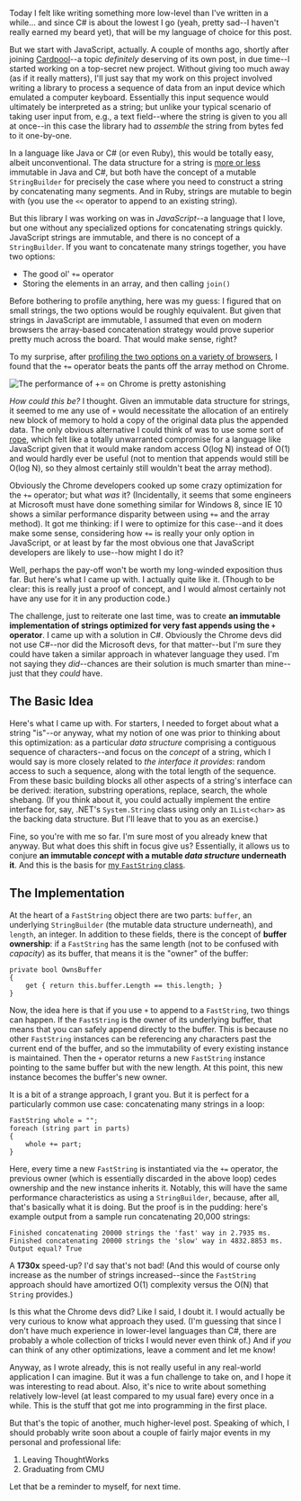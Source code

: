 Today I felt like writing something more low-level than I've written in a while... and since C# is about the lowest I go (yeah, pretty sad--I haven't really earned my beard yet), that will be my language of choice for this post.

But we start with JavaScript, actually. A couple of months ago, shortly after joining [Cardpool](http://www.cardpool.com/)--a topic *definitely* deserving of its own post, in due time--I started working on a top-secret new project. Without giving too much away (as if it really matters), I'll just say that my work on this project involved writing a library to process a sequence of data from an input device which emulated a computer keyboard. Essentially this input sequence would ultimately be interpreted as a string; but unlike your typical scenario of taking user input from, e.g., a text field--where the string is given to you all at once--in this case the library had to *assemble* the string from bytes fed to it one-by-one.

In a language like Java or C# (or even Ruby), this would be totally easy, albeit unconventional. The data structure for a string is [more or less](/posts/are-strings-really-immutable-in-net.html) immutable in Java and C#, but both have the concept of a mutable `StringBuilder` for precisely the case where you need to construct a string by concatenating many segments. And in Ruby, strings are mutable to begin with (you use the `<<` operator to append to an existing string).

But this library I was working on was in *JavaScript*--a language that I love, but one without any specialized options for concatenating strings quickly. JavaScript strings are immutable, and there is no concept of a `StringBuilder`. If you want to concatenate many strings together, you have two options:

- The good ol' `+=` operator
- Storing the elements in an array, and then calling `join()`

Before bothering to profile anything, here was my guess: I figured that on small strings, the two options would be roughly equivalent. But given that strings in JavaScript are immutable, I assumed that even on modern browsers the array-based concatenation strategy would prove superior pretty much across the board. That would make sense, right?

To my surprise, after [profiling the two options on a variety of browsers](http://jsperf.com/concatenating-lots-of-little-strings/2), I found that the `+=` operator beats the pants off the array method on Chrome.

![The performance of += on Chrome is pretty astonishing](http://i.imgur.com/wIYN7.png)

*How could this be?* I thought. Given an immutable data structure for strings, it seemed to me any use of `+` would necessitate the allocation of an entirely new block of memory to hold a copy of the original data plus the appended data. The only obvious alternative I could think of was to use some sort of [rope](http://en.wikipedia.org/wiki/Rope_\(computer_science\)), which felt like a totally unwarranted compromise for a language like JavaScript given that it would make random access O(log N) instead of O(1) and would hardly ever be useful (not to mention that appends would still be O(log N), so they almost certainly still wouldn't beat the array method).

Obviously the Chrome developers cooked up some crazy optimization for the `+=` operator; but what *was* it? (Incidentally, it seems that some engineers at Microsoft must have done something similar for Windows 8, since IE 10 shows a similar performance disparity between using `+=` and the array method). It got me thinking: if I were to optimize for this case--and it does make some sense, considering how `+=` is really your only option in JavaScript, or at least by far the most obvious one that JavaScript developers are likely to use--how might I do it?

Well, perhaps the pay-off won't be worth my long-winded exposition thus far. But here's what I came up with. I actually quite like it. (Though to be clear: this is really just a proof of concept, and I would almost certainly not have any use for it in any production code.)

The challenge, just to reiterate one last time, was to create **an immutable implementation of strings optimized for very fast appends using the `+` operator**. I came up with a solution in C#. Obviously the Chrome devs did not use C#--nor did the Microsoft devs, for that matter--but I'm sure they could have taken a similar approach in whatever language they used. I'm not saying they *did*--chances are their solution is much smarter than mine--just that they *could* have.

The Basic Idea
--------------

Here's what I came up with. For starters, I needed to forget about what a string "is"--or anyway, what my notion of one was prior to thinking about this optimization: as a particular *data structure* comprising a contiguous sequence of characters--and focus on the *concept* of a string, which I would say is more closely related to *the interface it provides*: random access to such a sequence, along with the total length of the sequence. From these basic building blocks all other aspects of a string's interface can be derived: iteration, substring operations, replace, search, the whole shebang. (If you think about it, you could actually implement the entire interface for, say, .NET's `System.String` class using only an `IList<char>` as the backing data structure. But I'll leave that to you as an exercise.)

Fine, so you're with me so far. I'm sure most of you already knew that anyway. But what does this shift in focus give us? Essentially, it allows us to conjure **an immutable *concept* with a mutable *data structure* underneath it**. And this is the basis for [my `FastString` class](https://gist.github.com/3471636).

The Implementation
------------------

At the heart of a `FastString` object there are two parts: `buffer`, an underlying `StringBuilder` (the mutable data structure underneath), and `length`, an integer. In addition to these fields, there is the concept of **buffer ownership**: if a `FastString` has the same length (not to be confused with *capacity*) as its buffer, that means it is the "owner" of the buffer:

~~~{: lang=csharp }
private bool OwnsBuffer
{
    get { return this.buffer.Length == this.length; }
}
~~~

Now, the idea here is that if you use `+` to append to a `FastString`, two things can happen. If the `FastString` is the owner of its underlying buffer, that means that you can safely append directly to the buffer. This is because no other `FastString` instances can be referencing any characters past the current end of the buffer, and so the immutability of every existing instance is maintained. Then the `+` operator returns a new `FastString` instance pointing to the same buffer but with the new length. At this point, this new instance becomes the buffer's new owner.

It is a bit of a strange approach, I grant you. But it is perfect for a particularly common use case: concatenating many strings in a loop:

~~~{: lang=csharp }
FastString whole = "";
foreach (string part in parts)
{
    whole += part;
}
~~~

Here, every time a new `FastString` is instantiated via the `+=` operator, the previous owner (which is essentially discarded in the above loop) cedes ownership and the new instance inherits it. Notably, this will have the same performance characteristics as using a `StringBuilder`, because, after all, that's basically what it is doing. But the proof is in the pudding: here's example output from a sample run concatenating 20,000 strings:

    Finished concatenating 20000 strings the 'fast' way in 2.7935 ms.
    Finished concatenating 20000 strings the 'slow' way in 4832.8853 ms.
    Output equal? True

A **1730x** speed-up? I'd say that's not bad! (And this would of course only increase as the number of strings increased--since the `FastString` approach should have amortized O(1) complexity versus the O(N) that `String` provides.)

Is this what the Chrome devs did? Like I said, I doubt it. I would actually be very curious to know what approach they used. (I'm guessing that since I don't have much experience in lower-level languages than C#, there are probably a whole collection of tricks I would never even think of.) And if *you* can think of any other optimizations, leave a comment and let me know!

Anyway, as I wrote already, this is not really useful in any real-world application I can imagine. But it was a fun challenge to take on, and I hope it was interesting to read about. Also, it's nice to write about something relatively low-level (at least compared to my usual fare) every once in a while. This is the stuff that got me into programming in the first place.

But that's the topic of another, much higher-level post. Speaking of which, I should probably write soon about a couple of fairly major events in my personal and professional life:

1. Leaving ThoughtWorks
2. Graduating from CMU

Let that be a reminder to myself, for next time.
